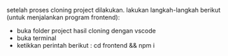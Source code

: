 setelah proses cloning project dilakukan. lakukan langkah-langkah berikut (untuk menjalankan program frontend):
- buka folder project hasil cloning dengan vscode
- buka terminal
- ketikkan perintah berikut : cd frontend && npm i 
